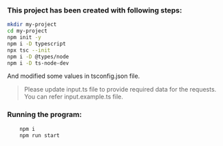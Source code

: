 ### This project has been created with following steps:
```bash
mkdir my-project
cd my-project
npm init -y
npm i -D typescript
npx tsc --init
npm i -D @types/node
npm i -D ts-node-dev
```
And modified some values in tsconfig.json file.

> Please update input.ts file to provide required data for the requests.
> You can refer input.example.ts file.

### Running the program:
```bash
    npm i
    npm run start
```
